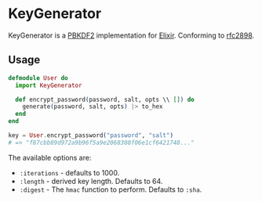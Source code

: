 KeyGenerator
======

KeyGenerator is a [PBKDF2][] implementation for [Elixir][]. Conforming to [rfc2898][].

[PBKDF2]: http://en.wikipedia.org/wiki/PBKDF2
[Elixir]: http://elixir-lang.org
[rfc2898]: http://tools.ietf.org/html/rfc2898

## Usage

```elixir
defmodule User do
  import KeyGenerator

  def encrypt_password(password, salt, opts \\ []) do
    generate(password, salt, opts) |> to_hex
  end
end

key = User.encrypt_password("password", "salt")
# => "f87cbb89d972a9b96f5a9e2068308f06e1cf6421748..."
```

The available options are:

* `:iterations` - defaults to 1000.
* `:length` - derived key length. Defaults to 64.
* `:digest` - The `hmac` function to perform. Defaults to `:sha`.
